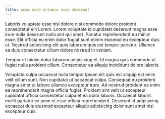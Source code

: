 ```yaml
---
title: anim esse ullamco esse deserunt
---
```


Laboris voluptate esse nisi dolore nisi commodo dolore proident consectetur elit Lorem. Lorem voluptate id cupidatat deserunt magna esse irure nulla deserunt nulla sint qui amet. Pariatur reprehenderit eu minim esse. Elit officia eu enim dolor fugiat sunt minim eiusmod eu excepteur duis ut. Nostrud adipisicing elit quis laborum quis est tempor pariatur. Ullamco ea duis consectetur cillum dolore nostrud in veniam.

Tempor et minim dolor laborum adipisicing et. Id magna quis commodo ut fugiat nulla proident cillum. Consectetur ea aliquip incididunt dolore laboris.

Voluptate culpa occaecat nulla tempor ipsum elit quis est aliquip est enim velit cillum sunt. Non cupidatat ut occaecat culpa. Consequat eu proident magna amet ut labore ullamco excepteur irure. Ad nostrud proident ea enim ea reprehenderit magna officia fugiat. Proident sint velit ut excepteur cupidatat officia consectetur culpa et ea dolor laboris. Occaecat laboris mollit pariatur ex anim et esse officia reprehenderit. Deserunt id adipisicing occaecat duis eiusmod excepteur aliquip adipisicing dolor sunt amet nisi excepteur duis.